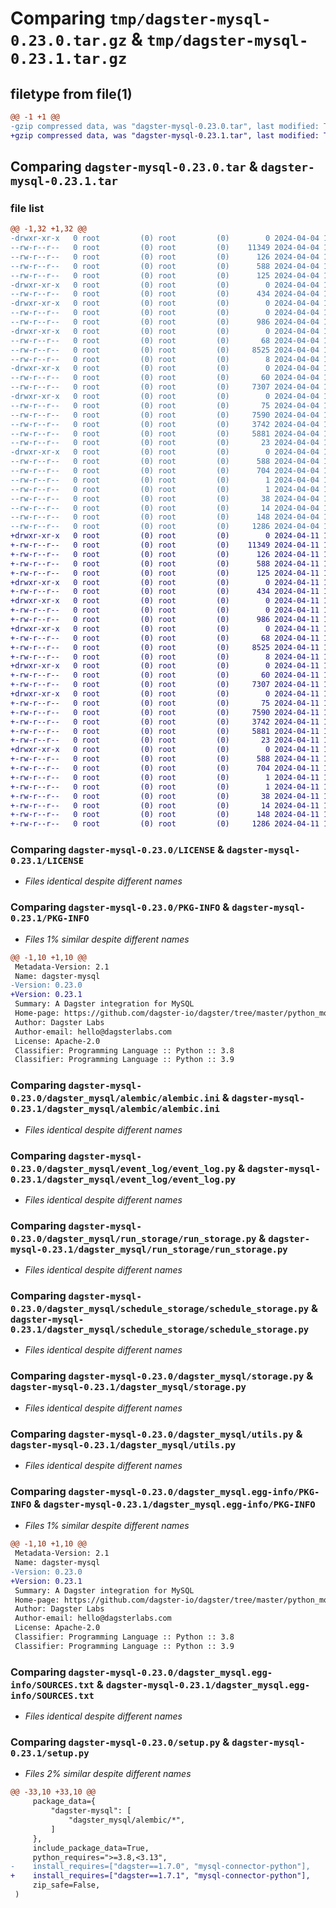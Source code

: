 # Comparing `tmp/dagster-mysql-0.23.0.tar.gz` & `tmp/dagster-mysql-0.23.1.tar.gz`

## filetype from file(1)

```diff
@@ -1 +1 @@
-gzip compressed data, was "dagster-mysql-0.23.0.tar", last modified: Thu Apr  4 19:52:21 2024, max compression
+gzip compressed data, was "dagster-mysql-0.23.1.tar", last modified: Thu Apr 11 18:12:39 2024, max compression
```

## Comparing `dagster-mysql-0.23.0.tar` & `dagster-mysql-0.23.1.tar`

### file list

```diff
@@ -1,32 +1,32 @@
-drwxr-xr-x   0 root         (0) root         (0)        0 2024-04-04 19:52:21.174792 dagster-mysql-0.23.0/
--rw-r--r--   0 root         (0) root         (0)    11349 2024-04-04 19:44:08.000000 dagster-mysql-0.23.0/LICENSE
--rw-r--r--   0 root         (0) root         (0)      126 2024-04-04 19:44:08.000000 dagster-mysql-0.23.0/MANIFEST.in
--rw-r--r--   0 root         (0) root         (0)      588 2024-04-04 19:52:21.174792 dagster-mysql-0.23.0/PKG-INFO
--rw-r--r--   0 root         (0) root         (0)      125 2024-04-04 19:44:08.000000 dagster-mysql-0.23.0/README.md
-drwxr-xr-x   0 root         (0) root         (0)        0 2024-04-04 19:52:21.166792 dagster-mysql-0.23.0/dagster_mysql/
--rw-r--r--   0 root         (0) root         (0)      434 2024-04-04 19:44:08.000000 dagster-mysql-0.23.0/dagster_mysql/__init__.py
-drwxr-xr-x   0 root         (0) root         (0)        0 2024-04-04 19:52:21.170792 dagster-mysql-0.23.0/dagster_mysql/alembic/
--rw-r--r--   0 root         (0) root         (0)        0 2024-04-04 19:44:08.000000 dagster-mysql-0.23.0/dagster_mysql/alembic/__init__.py
--rw-r--r--   0 root         (0) root         (0)      986 2024-04-04 19:44:08.000000 dagster-mysql-0.23.0/dagster_mysql/alembic/alembic.ini
-drwxr-xr-x   0 root         (0) root         (0)        0 2024-04-04 19:52:21.170792 dagster-mysql-0.23.0/dagster_mysql/event_log/
--rw-r--r--   0 root         (0) root         (0)       68 2024-04-04 19:44:08.000000 dagster-mysql-0.23.0/dagster_mysql/event_log/__init__.py
--rw-r--r--   0 root         (0) root         (0)     8525 2024-04-04 19:44:08.000000 dagster-mysql-0.23.0/dagster_mysql/event_log/event_log.py
--rw-r--r--   0 root         (0) root         (0)        8 2024-04-04 19:44:08.000000 dagster-mysql-0.23.0/dagster_mysql/py.typed
-drwxr-xr-x   0 root         (0) root         (0)        0 2024-04-04 19:52:21.170792 dagster-mysql-0.23.0/dagster_mysql/run_storage/
--rw-r--r--   0 root         (0) root         (0)       60 2024-04-04 19:44:08.000000 dagster-mysql-0.23.0/dagster_mysql/run_storage/__init__.py
--rw-r--r--   0 root         (0) root         (0)     7307 2024-04-04 19:44:08.000000 dagster-mysql-0.23.0/dagster_mysql/run_storage/run_storage.py
-drwxr-xr-x   0 root         (0) root         (0)        0 2024-04-04 19:52:21.174792 dagster-mysql-0.23.0/dagster_mysql/schedule_storage/
--rw-r--r--   0 root         (0) root         (0)       75 2024-04-04 19:44:08.000000 dagster-mysql-0.23.0/dagster_mysql/schedule_storage/__init__.py
--rw-r--r--   0 root         (0) root         (0)     7590 2024-04-04 19:44:08.000000 dagster-mysql-0.23.0/dagster_mysql/schedule_storage/schedule_storage.py
--rw-r--r--   0 root         (0) root         (0)     3742 2024-04-04 19:44:08.000000 dagster-mysql-0.23.0/dagster_mysql/storage.py
--rw-r--r--   0 root         (0) root         (0)     5881 2024-04-04 19:44:08.000000 dagster-mysql-0.23.0/dagster_mysql/utils.py
--rw-r--r--   0 root         (0) root         (0)       23 2024-04-04 19:44:08.000000 dagster-mysql-0.23.0/dagster_mysql/version.py
-drwxr-xr-x   0 root         (0) root         (0)        0 2024-04-04 19:52:21.166792 dagster-mysql-0.23.0/dagster_mysql.egg-info/
--rw-r--r--   0 root         (0) root         (0)      588 2024-04-04 19:52:20.000000 dagster-mysql-0.23.0/dagster_mysql.egg-info/PKG-INFO
--rw-r--r--   0 root         (0) root         (0)      704 2024-04-04 19:52:21.000000 dagster-mysql-0.23.0/dagster_mysql.egg-info/SOURCES.txt
--rw-r--r--   0 root         (0) root         (0)        1 2024-04-04 19:52:20.000000 dagster-mysql-0.23.0/dagster_mysql.egg-info/dependency_links.txt
--rw-r--r--   0 root         (0) root         (0)        1 2024-04-04 19:52:20.000000 dagster-mysql-0.23.0/dagster_mysql.egg-info/not-zip-safe
--rw-r--r--   0 root         (0) root         (0)       38 2024-04-04 19:52:20.000000 dagster-mysql-0.23.0/dagster_mysql.egg-info/requires.txt
--rw-r--r--   0 root         (0) root         (0)       14 2024-04-04 19:52:20.000000 dagster-mysql-0.23.0/dagster_mysql.egg-info/top_level.txt
--rw-r--r--   0 root         (0) root         (0)      148 2024-04-04 19:52:21.174792 dagster-mysql-0.23.0/setup.cfg
--rw-r--r--   0 root         (0) root         (0)     1286 2024-04-04 19:44:08.000000 dagster-mysql-0.23.0/setup.py
+drwxr-xr-x   0 root         (0) root         (0)        0 2024-04-11 18:12:39.941403 dagster-mysql-0.23.1/
+-rw-r--r--   0 root         (0) root         (0)    11349 2024-04-11 18:04:20.000000 dagster-mysql-0.23.1/LICENSE
+-rw-r--r--   0 root         (0) root         (0)      126 2024-04-11 18:04:20.000000 dagster-mysql-0.23.1/MANIFEST.in
+-rw-r--r--   0 root         (0) root         (0)      588 2024-04-11 18:12:39.941403 dagster-mysql-0.23.1/PKG-INFO
+-rw-r--r--   0 root         (0) root         (0)      125 2024-04-11 18:04:20.000000 dagster-mysql-0.23.1/README.md
+drwxr-xr-x   0 root         (0) root         (0)        0 2024-04-11 18:12:39.933403 dagster-mysql-0.23.1/dagster_mysql/
+-rw-r--r--   0 root         (0) root         (0)      434 2024-04-11 18:04:20.000000 dagster-mysql-0.23.1/dagster_mysql/__init__.py
+drwxr-xr-x   0 root         (0) root         (0)        0 2024-04-11 18:12:39.933403 dagster-mysql-0.23.1/dagster_mysql/alembic/
+-rw-r--r--   0 root         (0) root         (0)        0 2024-04-11 18:04:20.000000 dagster-mysql-0.23.1/dagster_mysql/alembic/__init__.py
+-rw-r--r--   0 root         (0) root         (0)      986 2024-04-11 18:04:20.000000 dagster-mysql-0.23.1/dagster_mysql/alembic/alembic.ini
+drwxr-xr-x   0 root         (0) root         (0)        0 2024-04-11 18:12:39.937403 dagster-mysql-0.23.1/dagster_mysql/event_log/
+-rw-r--r--   0 root         (0) root         (0)       68 2024-04-11 18:04:20.000000 dagster-mysql-0.23.1/dagster_mysql/event_log/__init__.py
+-rw-r--r--   0 root         (0) root         (0)     8525 2024-04-11 18:04:20.000000 dagster-mysql-0.23.1/dagster_mysql/event_log/event_log.py
+-rw-r--r--   0 root         (0) root         (0)        8 2024-04-11 18:04:20.000000 dagster-mysql-0.23.1/dagster_mysql/py.typed
+drwxr-xr-x   0 root         (0) root         (0)        0 2024-04-11 18:12:39.941403 dagster-mysql-0.23.1/dagster_mysql/run_storage/
+-rw-r--r--   0 root         (0) root         (0)       60 2024-04-11 18:04:20.000000 dagster-mysql-0.23.1/dagster_mysql/run_storage/__init__.py
+-rw-r--r--   0 root         (0) root         (0)     7307 2024-04-11 18:04:20.000000 dagster-mysql-0.23.1/dagster_mysql/run_storage/run_storage.py
+drwxr-xr-x   0 root         (0) root         (0)        0 2024-04-11 18:12:39.941403 dagster-mysql-0.23.1/dagster_mysql/schedule_storage/
+-rw-r--r--   0 root         (0) root         (0)       75 2024-04-11 18:04:20.000000 dagster-mysql-0.23.1/dagster_mysql/schedule_storage/__init__.py
+-rw-r--r--   0 root         (0) root         (0)     7590 2024-04-11 18:04:20.000000 dagster-mysql-0.23.1/dagster_mysql/schedule_storage/schedule_storage.py
+-rw-r--r--   0 root         (0) root         (0)     3742 2024-04-11 18:04:20.000000 dagster-mysql-0.23.1/dagster_mysql/storage.py
+-rw-r--r--   0 root         (0) root         (0)     5881 2024-04-11 18:04:20.000000 dagster-mysql-0.23.1/dagster_mysql/utils.py
+-rw-r--r--   0 root         (0) root         (0)       23 2024-04-11 18:04:20.000000 dagster-mysql-0.23.1/dagster_mysql/version.py
+drwxr-xr-x   0 root         (0) root         (0)        0 2024-04-11 18:12:39.933403 dagster-mysql-0.23.1/dagster_mysql.egg-info/
+-rw-r--r--   0 root         (0) root         (0)      588 2024-04-11 18:12:39.000000 dagster-mysql-0.23.1/dagster_mysql.egg-info/PKG-INFO
+-rw-r--r--   0 root         (0) root         (0)      704 2024-04-11 18:12:39.000000 dagster-mysql-0.23.1/dagster_mysql.egg-info/SOURCES.txt
+-rw-r--r--   0 root         (0) root         (0)        1 2024-04-11 18:12:39.000000 dagster-mysql-0.23.1/dagster_mysql.egg-info/dependency_links.txt
+-rw-r--r--   0 root         (0) root         (0)        1 2024-04-11 18:12:39.000000 dagster-mysql-0.23.1/dagster_mysql.egg-info/not-zip-safe
+-rw-r--r--   0 root         (0) root         (0)       38 2024-04-11 18:12:39.000000 dagster-mysql-0.23.1/dagster_mysql.egg-info/requires.txt
+-rw-r--r--   0 root         (0) root         (0)       14 2024-04-11 18:12:39.000000 dagster-mysql-0.23.1/dagster_mysql.egg-info/top_level.txt
+-rw-r--r--   0 root         (0) root         (0)      148 2024-04-11 18:12:39.945403 dagster-mysql-0.23.1/setup.cfg
+-rw-r--r--   0 root         (0) root         (0)     1286 2024-04-11 18:04:20.000000 dagster-mysql-0.23.1/setup.py
```

### Comparing `dagster-mysql-0.23.0/LICENSE` & `dagster-mysql-0.23.1/LICENSE`

 * *Files identical despite different names*

### Comparing `dagster-mysql-0.23.0/PKG-INFO` & `dagster-mysql-0.23.1/PKG-INFO`

 * *Files 1% similar despite different names*

```diff
@@ -1,10 +1,10 @@
 Metadata-Version: 2.1
 Name: dagster-mysql
-Version: 0.23.0
+Version: 0.23.1
 Summary: A Dagster integration for MySQL
 Home-page: https://github.com/dagster-io/dagster/tree/master/python_modules/libraries/dagster-mysql
 Author: Dagster Labs
 Author-email: hello@dagsterlabs.com
 License: Apache-2.0
 Classifier: Programming Language :: Python :: 3.8
 Classifier: Programming Language :: Python :: 3.9
```

### Comparing `dagster-mysql-0.23.0/dagster_mysql/alembic/alembic.ini` & `dagster-mysql-0.23.1/dagster_mysql/alembic/alembic.ini`

 * *Files identical despite different names*

### Comparing `dagster-mysql-0.23.0/dagster_mysql/event_log/event_log.py` & `dagster-mysql-0.23.1/dagster_mysql/event_log/event_log.py`

 * *Files identical despite different names*

### Comparing `dagster-mysql-0.23.0/dagster_mysql/run_storage/run_storage.py` & `dagster-mysql-0.23.1/dagster_mysql/run_storage/run_storage.py`

 * *Files identical despite different names*

### Comparing `dagster-mysql-0.23.0/dagster_mysql/schedule_storage/schedule_storage.py` & `dagster-mysql-0.23.1/dagster_mysql/schedule_storage/schedule_storage.py`

 * *Files identical despite different names*

### Comparing `dagster-mysql-0.23.0/dagster_mysql/storage.py` & `dagster-mysql-0.23.1/dagster_mysql/storage.py`

 * *Files identical despite different names*

### Comparing `dagster-mysql-0.23.0/dagster_mysql/utils.py` & `dagster-mysql-0.23.1/dagster_mysql/utils.py`

 * *Files identical despite different names*

### Comparing `dagster-mysql-0.23.0/dagster_mysql.egg-info/PKG-INFO` & `dagster-mysql-0.23.1/dagster_mysql.egg-info/PKG-INFO`

 * *Files 1% similar despite different names*

```diff
@@ -1,10 +1,10 @@
 Metadata-Version: 2.1
 Name: dagster-mysql
-Version: 0.23.0
+Version: 0.23.1
 Summary: A Dagster integration for MySQL
 Home-page: https://github.com/dagster-io/dagster/tree/master/python_modules/libraries/dagster-mysql
 Author: Dagster Labs
 Author-email: hello@dagsterlabs.com
 License: Apache-2.0
 Classifier: Programming Language :: Python :: 3.8
 Classifier: Programming Language :: Python :: 3.9
```

### Comparing `dagster-mysql-0.23.0/dagster_mysql.egg-info/SOURCES.txt` & `dagster-mysql-0.23.1/dagster_mysql.egg-info/SOURCES.txt`

 * *Files identical despite different names*

### Comparing `dagster-mysql-0.23.0/setup.py` & `dagster-mysql-0.23.1/setup.py`

 * *Files 2% similar despite different names*

```diff
@@ -33,10 +33,10 @@
     package_data={
         "dagster-mysql": [
             "dagster_mysql/alembic/*",
         ]
     },
     include_package_data=True,
     python_requires=">=3.8,<3.13",
-    install_requires=["dagster==1.7.0", "mysql-connector-python"],
+    install_requires=["dagster==1.7.1", "mysql-connector-python"],
     zip_safe=False,
 )
```

